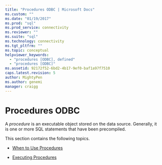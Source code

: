 ```yaml
---
title: "Procedures ODBC | Microsoft Docs"
ms.custom: ""
ms.date: "01/19/2017"
ms.prod: "sql"
ms.prod_service: connectivity
ms.reviewer: ""
ms.suite: "sql"
ms.technology: connectivity
ms.tgt_pltfrm: ""
ms.topic: conceptual
helpviewer_keywords: 
  - "procedures [ODBC], defined"
  - "procedures [ODBC]"
ms.assetid: 92172f52-6bd2-4b17-9ef0-baf1a97f7510
caps.latest.revision: 5
author: MightyPen
ms.author: genemi
manager: craigg
---
```

# Procedures ODBC
A *procedure* is an executable object stored on the data source. Generally, it is one or more SQL statements that have been precompiled.  
  
 This section contains the following topics.  
  
-   [When to Use Procedures](../../../odbc/reference/develop-app/when-to-use-procedures.md)  
  
-   [Executing Procedures](../../../odbc/reference/develop-app/executing-procedures.md)
